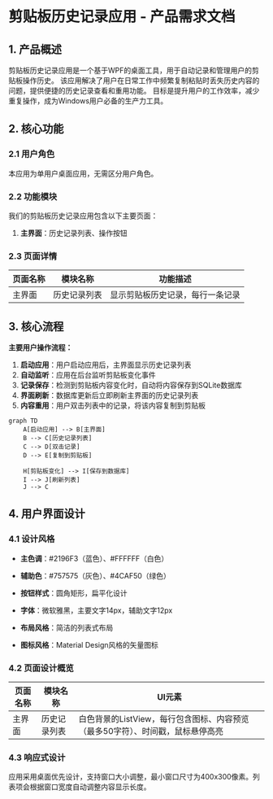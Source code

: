 # 剪贴板历史记录应用 - 产品需求文档

## 1. 产品概述

剪贴板历史记录应用是一个基于WPF的桌面工具，用于自动记录和管理用户的剪贴板操作历史。
该应用解决了用户在日常工作中频繁复制粘贴时丢失历史内容的问题，提供便捷的历史记录查看和重用功能。
目标是提升用户的工作效率，减少重复操作，成为Windows用户必备的生产力工具。

## 2. 核心功能

### 2.1 用户角色

本应用为单用户桌面应用，无需区分用户角色。

### 2.2 功能模块

我们的剪贴板历史记录应用包含以下主要页面：

1. **主界面**：历史记录列表、操作按钮

### 2.3 页面详情

| 页面名称 | 模块名称   | 功能描述             |
| ---- | ------ | ---------------- |
| 主界面  | 历史记录列表 | 显示剪贴板历史记录，每行一条记录 |

## 3. 核心流程

**主要用户操作流程：**

1. **启动应用**：用户启动应用后，主界面显示历史记录列表
2. **自动监听**：应用在后台监听剪贴板变化事件
3. **记录保存**：检测到剪贴板内容变化时，自动将内容保存到SQLite数据库
4. **界面刷新**：数据库更新后立即刷新主界面的历史记录列表
5. **内容重用**：用户双击列表中的记录，将该内容复制到剪贴板

```mermaid
graph TD
    A[启动应用] --> B[主界面]
    B --> C[历史记录列表]
    C --> D[双击记录]
    D --> E[复制到剪贴板]

    H[剪贴板变化] --> I[保存到数据库]
    I --> J[刷新列表]
    J --> C
```

## 4. 用户界面设计

### 4.1 设计风格

* **主色调**：#2196F3（蓝色）、#FFFFFF（白色）

* **辅助色**：#757575（灰色）、#4CAF50（绿色）

* **按钮样式**：圆角矩形，扁平化设计

* **字体**：微软雅黑，主要文字14px，辅助文字12px

* **布局风格**：简洁的列表式布局

* **图标风格**：Material Design风格的矢量图标

### 4.2 页面设计概览

| 页面名称 | 模块名称   | UI元素                                         |
| ---- | ------ | -------------------------------------------- |
| 主界面  | 历史记录列表 | 白色背景的ListView，每行包含图标、内容预览（最多50字符）、时间戳，鼠标悬停高亮 |

### 4.3 响应式设计

应用采用桌面优先设计，支持窗口大小调整，最小窗口尺寸为400x300像素。列表项会根据窗口宽度自动调整内容显示长度。
